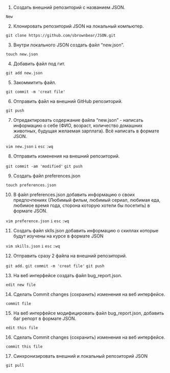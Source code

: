1. Создать внешний репозиторий c названием JSON.

`New`

 2. Клонировать репозиторий JSON на локальный компьютер.

`git clone https://github.com/sbrownbear/JSON.git`

 3. Внутри локального JSON создать файл “new.json”.

`touch new.json`

 4. Добавить файл под гит.

`git add new.json`

 5. Закоммитить файл.

`git commit -m 'creat file'`

 6. Отправить файл на внешний GitHub репозиторий.

`git push`

 7. Отредактировать содержание файла “new.json” - написать информацию о себе (ФИО, возраст, количество домашних животных, будущая желаемая зарплата). Всё написать в 
формате JSON.

`vim new.json`
`i`
`esc`
`:wq`

 8. Отправить изменения на внешний репозиторий.

`git commit -am 'modified'`
`git push`

 9. Создать файл preferences.json

`touch preferences.json`

 10. В файл preferences.json добавить информацию о своих предпочтениях (Любимый фильм, любимый сериал, любимая еда, любимое время года, сторона которую хотели бы посетить) в формате JSON.

`vim preference.json`
`i`
`esc`
`:wq`

 11. Создать файл sklls.json добавить информацию о скиллах которые будут изучены на курсе в формате JSON

`vim skills.json`
`i`
`esc`
`:wq`

 12. Отправить сразу 2 файла на внешний репозиторий.

`git add.`
`git commit -m 'creat file'`
`git push`

 13. На веб интерфейсе создать файл bug_report.json.

`edit new file`

 14. Сделать Commit changes (сохранить) изменения на веб интерфейсе.

`commit file`

 15. На веб интерфейсе модифицировать файл bug_report.json, добавить баг репорт в формате JSON.

`edit this file`

 16. Сделать Commit changes (сохранить) изменения на веб интерфейсе.

`commit this file`

 17. Синхронизировать внешний и локальный репозиторий JSON

`git pull`
